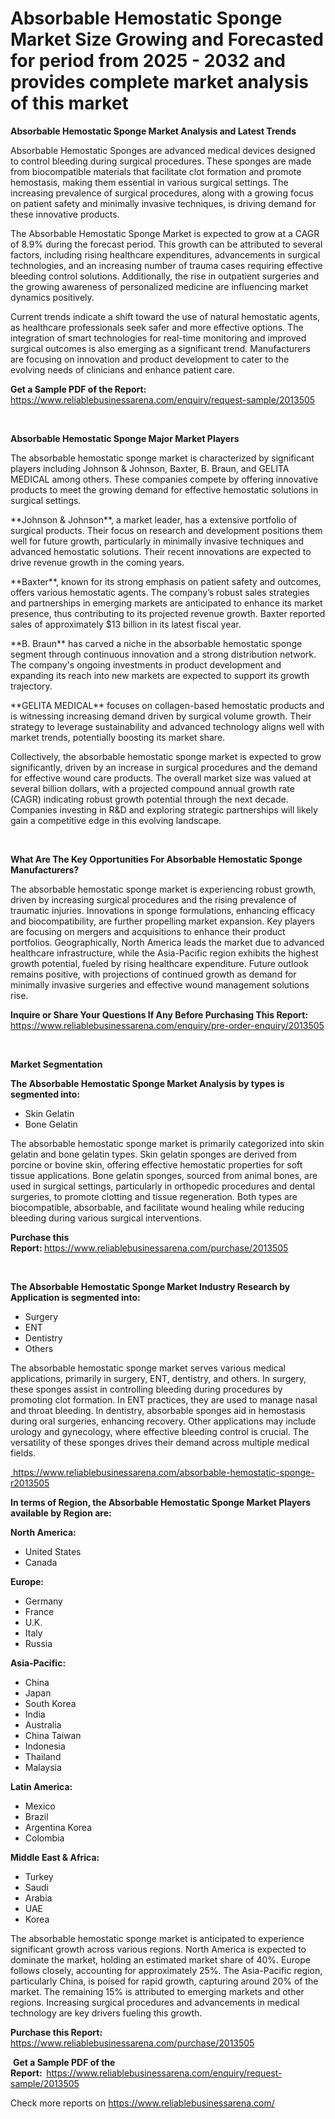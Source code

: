 <p><h1>Absorbable Hemostatic Sponge Market Size Growing and Forecasted for period from 2025 - 2032 and provides complete market analysis of this market</h1></p><p><strong>Absorbable Hemostatic Sponge Market Analysis and Latest Trends</strong></p>
<p><p>Absorbable Hemostatic Sponges are advanced medical devices designed to control bleeding during surgical procedures. These sponges are made from biocompatible materials that facilitate clot formation and promote hemostasis, making them essential in various surgical settings. The increasing prevalence of surgical procedures, along with a growing focus on patient safety and minimally invasive techniques, is driving demand for these innovative products.</p><p>The Absorbable Hemostatic Sponge Market is expected to grow at a CAGR of 8.9% during the forecast period. This growth can be attributed to several factors, including rising healthcare expenditures, advancements in surgical technologies, and an increasing number of trauma cases requiring effective bleeding control solutions. Additionally, the rise in outpatient surgeries and the growing awareness of personalized medicine are influencing market dynamics positively.</p><p>Current trends indicate a shift toward the use of natural hemostatic agents, as healthcare professionals seek safer and more effective options. The integration of smart technologies for real-time monitoring and improved surgical outcomes is also emerging as a significant trend. Manufacturers are focusing on innovation and product development to cater to the evolving needs of clinicians and enhance patient care.</p></p>
<p><strong>Get a Sample PDF of the Report:&nbsp;</strong> <a href="https://www.reliablebusinessarena.com/enquiry/request-sample/2013505?utm_campaign=2566&utm_medium=2&utm_source=Github&utm_content=ia&utm_term=05032025&utm_id=absorbable-hemostatic-sponge">https://www.reliablebusinessarena.com/enquiry/request-sample/2013505</a></p>
<p>&nbsp;</p>
<p><strong>Absorbable Hemostatic Sponge Major Market Players</strong></p>
<p><p>The absorbable hemostatic sponge market is characterized by significant players including Johnson & Johnson, Baxter, B. Braun, and GELITA MEDICAL among others. These companies compete by offering innovative products to meet the growing demand for effective hemostatic solutions in surgical settings.</p><p>**Johnson & Johnson**, a market leader, has a extensive portfolio of surgical products. Their focus on research and development positions them well for future growth, particularly in minimally invasive techniques and advanced hemostatic solutions. Their recent innovations are expected to drive revenue growth in the coming years.</p><p>**Baxter**, known for its strong emphasis on patient safety and outcomes, offers various hemostatic agents. The company’s robust sales strategies and partnerships in emerging markets are anticipated to enhance its market presence, thus contributing to its projected revenue growth. Baxter reported sales of approximately $13 billion in its latest fiscal year.</p><p>**B. Braun** has carved a niche in the absorbable hemostatic sponge segment through continuous innovation and a strong distribution network. The company's ongoing investments in product development and expanding its reach into new markets are expected to support its growth trajectory.</p><p>**GELITA MEDICAL** focuses on collagen-based hemostatic products and is witnessing increasing demand driven by surgical volume growth. Their strategy to leverage sustainability and advanced technology aligns well with market trends, potentially boosting its market share.</p><p>Collectively, the absorbable hemostatic sponge market is expected to grow significantly, driven by an increase in surgical procedures and the demand for effective wound care products. The overall market size was valued at several billion dollars, with a projected compound annual growth rate (CAGR) indicating robust growth potential through the next decade. Companies investing in R&D and exploring strategic partnerships will likely gain a competitive edge in this evolving landscape.</p></p>
<p>&nbsp;</p>
<p><strong>What Are The Key Opportunities For Absorbable Hemostatic Sponge Manufacturers?</strong></p>
<p><p>The absorbable hemostatic sponge market is experiencing robust growth, driven by increasing surgical procedures and the rising prevalence of traumatic injuries. Innovations in sponge formulations, enhancing efficacy and biocompatibility, are further propelling market expansion. Key players are focusing on mergers and acquisitions to enhance their product portfolios. Geographically, North America leads the market due to advanced healthcare infrastructure, while the Asia-Pacific region exhibits the highest growth potential, fueled by rising healthcare expenditure. Future outlook remains positive, with projections of continued growth as demand for minimally invasive surgeries and effective wound management solutions rise.</p></p>
<p><strong>Inquire or Share Your Questions If Any Before Purchasing This Report:</strong> <a href="https://www.reliablebusinessarena.com/enquiry/pre-order-enquiry/2013505?utm_campaign=2566&utm_medium=2&utm_source=Github&utm_content=ia&utm_term=05032025&utm_id=absorbable-hemostatic-sponge">https://www.reliablebusinessarena.com/enquiry/pre-order-enquiry/2013505</a></p>
<p>&nbsp;</p>
<p><strong>Market Segmentation</strong></p>
<p><strong>The Absorbable Hemostatic Sponge Market Analysis by types is segmented into:</strong></p>
<p><ul><li>Skin Gelatin</li><li>Bone Gelatin</li></ul></p>
<p><p>The absorbable hemostatic sponge market is primarily categorized into skin gelatin and bone gelatin types. Skin gelatin sponges are derived from porcine or bovine skin, offering effective hemostatic properties for soft tissue applications. Bone gelatin sponges, sourced from animal bones, are used in surgical settings, particularly in orthopedic procedures and dental surgeries, to promote clotting and tissue regeneration. Both types are biocompatible, absorbable, and facilitate wound healing while reducing bleeding during various surgical interventions.</p></p>
<p><strong>Purchase this Report:&nbsp;</strong><a href="https://www.reliablebusinessarena.com/purchase/2013505?utm_campaign=2566&utm_medium=2&utm_source=Github&utm_content=ia&utm_term=05032025&utm_id=absorbable-hemostatic-sponge">https://www.reliablebusinessarena.com/purchase/2013505</a></p>
<p>&nbsp;</p>
<p><strong>The Absorbable Hemostatic Sponge Market Industry Research by Application is segmented into:</strong></p>
<p><ul><li>Surgery</li><li>ENT</li><li>Dentistry</li><li>Others</li></ul></p>
<p><p>The absorbable hemostatic sponge market serves various medical applications, primarily in surgery, ENT, dentistry, and others. In surgery, these sponges assist in controlling bleeding during procedures by promoting clot formation. In ENT practices, they are used to manage nasal and throat bleeding. In dentistry, absorbable sponges aid in hemostasis during oral surgeries, enhancing recovery. Other applications may include urology and gynecology, where effective bleeding control is crucial. The versatility of these sponges drives their demand across multiple medical fields.</p></p>
<p><a href="https://www.reliablebusinessarena.com/absorbable-hemostatic-sponge-r2013505?utm_campaign=2566&utm_medium=2&utm_source=Github&utm_content=ia&utm_term=05032025&utm_id=absorbable-hemostatic-sponge">&nbsp;https://www.reliablebusinessarena.com/absorbable-hemostatic-sponge-r2013505</a></p>
<p><strong>In terms of Region, the Absorbable Hemostatic Sponge Market Players available by Region are:</strong></p>
<p>
    <p> <strong> North America: </strong>
        <ul>
            <li>United States</li>
            <li>Canada</li>
        </ul>
        </p> 
    <p> <strong> Europe: </strong>
        <ul>
            <li>Germany</li>
            <li>France</li>
            <li>U.K.</li>
            <li>Italy</li>
            <li>Russia</li>
        </ul>
        </p> 
    <p> <strong> Asia-Pacific: </strong>
        <ul>
            <li>China</li>
            <li>Japan</li>
            <li>South Korea</li>
            <li>India</li>
            <li>Australia</li>
            <li>China Taiwan</li>
            <li>Indonesia</li>
            <li>Thailand</li>
            <li>Malaysia</li>
        </ul>
        </p> 
    <p> <strong> Latin America: </strong>
        <ul>
            <li>Mexico</li>
            <li>Brazil</li>
            <li>Argentina Korea</li>
            <li>Colombia</li>
        </ul>
        </p> 
    <p> <strong> Middle East & Africa: </strong>
        <ul>
            <li>Turkey</li>
            <li>Saudi</li>
            <li>Arabia</li>
            <li>UAE</li>
            <li>Korea</li>
        </ul>
    </p>
    </p>
<p><p>The absorbable hemostatic sponge market is anticipated to experience significant growth across various regions. North America is expected to dominate the market, holding an estimated market share of 40%. Europe follows closely, accounting for approximately 25%. The Asia-Pacific region, particularly China, is poised for rapid growth, capturing around 20% of the market. The remaining 15% is attributed to emerging markets and other regions. Increasing surgical procedures and advancements in medical technology are key drivers fueling this growth.</p></p>
<p><strong>Purchase this Report: </strong><a href="https://www.reliablebusinessarena.com/purchase/2013505?utm_campaign=2566&utm_medium=2&utm_source=Github&utm_content=ia&utm_term=05032025&utm_id=absorbable-hemostatic-sponge">https://www.reliablebusinessarena.com/purchase/2013505</a></p>
<p>&nbsp;<strong>Get a Sample PDF of the Report:&nbsp;&nbsp;</strong><a href="https://www.reliablebusinessarena.com/enquiry/request-sample/2013505?utm_campaign=2566&utm_medium=2&utm_source=Github&utm_content=ia&utm_term=05032025&utm_id=absorbable-hemostatic-sponge">https://www.reliablebusinessarena.com/enquiry/request-sample/2013505</a></p>
<p><strong></strong></p>
<p>Check more reports on <a href="https://www.reliablebusinessarena.com/?utm_campaign=2566&utm_medium=2&utm_source=Github&utm_content=ia&utm_term=05032025&utm_id=absorbable-hemostatic-sponge">https://www.reliablebusinessarena.com/</a></p>